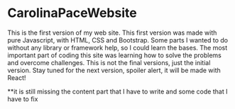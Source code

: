 # CarolinaPaceWebsite
This is the first version of my web site. This first version was made with pure Javascript, with HTML, CSS and Bootstrap. Some parts I wanted to do without any library or framework help, so I could learn the bases. The most important part of coding this site was learning how to solve the problems and overcome challenges. This is not the final versions, just the initial version. Stay tuned for the next version, spoiler alert, it will be made with React!

**it is still missing the content part that I have to write and some code that I have to fix
